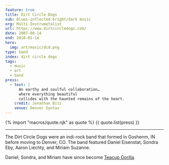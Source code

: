 ```yaml
---
feature: true
title: Dirt Circle Dogs
sub: Blues-inflected bright/dark music
org: Multi-Instrumetalist
url: https://www.dirtcircledogs.com/
date: 2007-08-14
end: 2010-01-14
hero:
  img: art/music/dcd.png
type: band
index: dirt circle dogs
tags:
  - music
  - art
  - band
press:
  - text: |
      An earthy and soulful collaboration…
      where everything beautiful
      collides with the haunted remains of the heart.
    credit: Jonathan Bitz
    venue: Denver Syntax
---
```


{% import "macros/quote.njk" as quote %}
{{ quote.list(press) }}

------

The Dirt Circle Dogs were an indi-rock band
that formed in Goshenm, IN
before moving to Denver, CO.
The band featured Daniel Eisenstat,
Sondra Eby,
Aaron Liechty,
and Miriam Suzanne.

Daniel, Sondra, and Miriam have since become
[Teacup Gorilla](/orgs/teacup-gorilla/).
